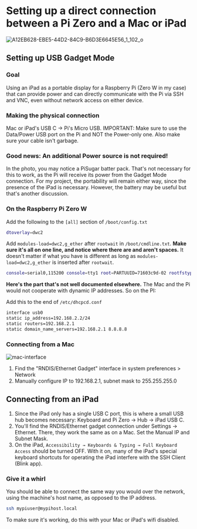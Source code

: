 # Setting up a direct connection between a Pi Zero and a Mac or iPad

![A12EB628-EBE5-44D2-84C9-B6D3E6645E56_1_102_o](https://github.com/user-attachments/assets/0fe63425-5cce-4ba3-9cff-e3d9bc87aac9)

## Setting up USB Gadget Mode

### Goal
Using an iPad as a portable display for a Raspberry Pi (Zero W in my case) that can provide power and can directly communicate with the Pi via SSH and VNC, even without network access on either device.

### Making the physical connection
Mac or iPad's USB C → Pi's Micro USB. IMPORTANT: Make sure to use the Data/Power USB port on the Pi and NOT the Power-only one. Also make sure your cable isn't garbage.

### Good news: An additional Power source is not required!
In the photo, you may notice a PiSugar batter pack. That's not necessary for this to work, as the Pi will receive its power from the Gadget Mode connection. For my project, the portability will remain either way, since the presence of the iPad is necessary. However, the battery may be useful but that's another discussion.

### On the Raspberry Pi Zero W
Add the following to the `[all]` section of `/boot/config.txt`

```sh
dtoverlay=dwc2
```

Add `modules-load=dwc2,g_ether` after `rootwait` in `/boot/cmdline.txt`. **Make sure it's all on one line, and notice where there are and aren't spaces.** It doesn't matter if what you have is different as long as `modules-load=dwc2,g_ether` is inserted after `rootwait`.

```sh
console=serial0,115200 console=tty1 root=PARTUUID=71603c9d-02 rootfstype=ext4 fsck.repair=yes rootwait modules-load=dwc2,g_ether quiet splash plymouth.ignore-serial-consoles cfg80211.ieee80211_regdom=US
```

**Here's the part that's not well documented elsewhere.** The Mac and the Pi would not cooperate with dynamic IP addresses. So on the PI:

Add this to the end of `/etc/dhcpcd.conf`

```sh
interface usb0
static ip_address=192.168.2.2/24
static routers=192.168.2.1
static domain_name_servers=192.168.2.1 8.8.8.8
```

### Connecting from a Mac
![mac-interface](https://github.com/user-attachments/assets/799bfada-4074-401c-9f54-89f6f92c17b5)
1. Find the "RNDIS/Ethernet Gadget" interface in system preferences > Network
2. Manually configure IP to 192.168.2.1, subnet mask to 255.255.255.0

## Connecting from an iPad
1. Since the iPad only has a single USB C port, this is where a small USB hub becomes necessary: Keyboard and Pi Zero → Hub → iPad USB C.
2. You'll find the RNDIS/Ethernet gadget connection under Settings → Ethernet. There, they work the same as on a Mac. Set the Manual IP and Subnet Mask.
3. On the iPad, `Accessibility → Keyboards & Typing → Full Keyboard Access` should be turned OFF. With it on, many of the iPad's special keyboard shortcuts for operating the iPad interfere with the SSH Client (Blink app).

### Give it a whirl
You should be able to connect the same way you would over the network, using the machine's host name, as opposed to the IP address.
```sh
ssh mypiuser@mypihost.local
```
To make sure it's working, do this with your Mac or iPad's wifi disabled.




